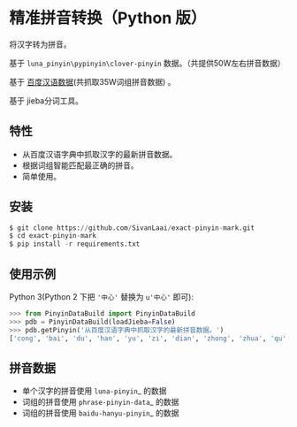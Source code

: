 精准拼音转换（Python 版）
=============================

将汉字转为拼音。

基于 `luna_pinyin\pypinyin\clover-pinyin` 数据。（共提供50W左右拼音数据）

基于 [百度汉语数据](https://hanyu.baidu.com/)(共抓取35W词组拼音数据) 。

基于 jieba分词工具。

特性
----

* 从百度汉语字典中抓取汉字的最新拼音数据。
* 根据词组智能匹配最正确的拼音。
* 简单使用。


安装
----

```python
$ git clone https://github.com/SivanLaai/exact-pinyin-mark.git
$ cd exact-pinyin-mark
$ pip install -r requirements.txt
```


使用示例
--------

Python 3(Python 2 下把 ``'中心'`` 替换为 ``u'中心'`` 即可):

```python
>>> from PinyinDataBuild import PinyinDataBuild
>>> pdb = PinyinDataBuild(loadJieba=False)
>>> pdb.getPinyin('从百度汉语字典中抓取汉字的最新拼音数据。')
['cong', 'bai', 'du', 'han', 'yu', 'zi', 'dian', 'zhong', 'zhua', 'qu', 'han', 'zi', 'de', 'zui', 'xin', 'pin', 'yin', 'shu', 'ju']
```

拼音数据
---------

* 单个汉字的拼音使用 `luna-pinyin`_ 的数据
* 词组的拼音使用 `phrase-pinyin-data`_ 的数据
* 词组的拼音使用 `baidu-hanyu-pinyin`_ 的数据


